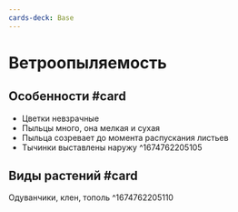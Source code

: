 ```yaml
---
cards-deck: Base
---
```


# Ветроопыляемость

## Особенности #card 
- Цветки невзрачные
- Пыльцы много, она мелкая и сухая
- Пыльца созревает до момента распускания листьев
- Тычинки выставлены наружу
^1674762205105

## Виды растений #card 
Одуванчики, клен, тополь
^1674762205110
